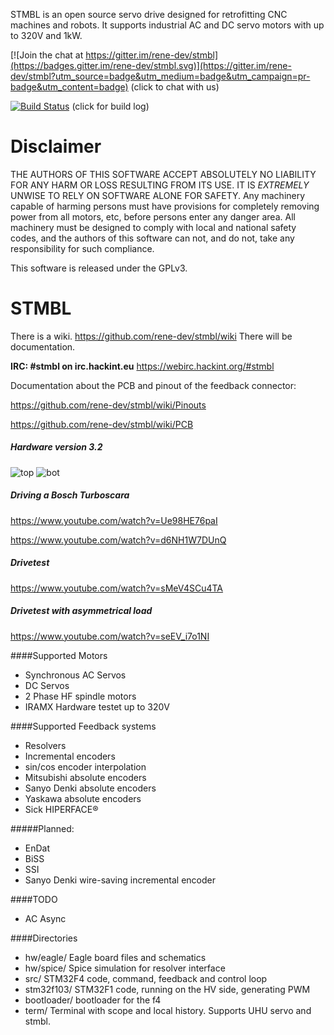 STMBL is an open source servo drive designed for retrofitting CNC machines and robots. It supports industrial AC and DC servo motors with up to 320V and 1kW.

[![Join the chat at https://gitter.im/rene-dev/stmbl](https://badges.gitter.im/rene-dev/stmbl.svg)](https://gitter.im/rene-dev/stmbl?utm_source=badge&utm_medium=badge&utm_campaign=pr-badge&utm_content=badge) (click to chat with us)

[![Build Status](https://travis-ci.org/rene-dev/stmbl.svg)](https://travis-ci.org/rene-dev/stmbl) (click for build log)

Disclaimer
=====

THE AUTHORS OF THIS SOFTWARE ACCEPT ABSOLUTELY NO LIABILITY FOR
ANY HARM OR LOSS RESULTING FROM ITS USE.  IT IS _EXTREMELY_ UNWISE
TO RELY ON SOFTWARE ALONE FOR SAFETY.  Any machinery capable of
harming persons must have provisions for completely removing power
from all motors, etc, before persons enter any danger area.  All
machinery must be designed to comply with local and national safety
codes, and the authors of this software can not, and do not, take
any responsibility for such compliance.

This software is released under the GPLv3.

STMBL
=====
There is a wiki. https://github.com/rene-dev/stmbl/wiki
There will be documentation.

**IRC: #stmbl on irc.hackint.eu**
https://webirc.hackint.org/#stmbl

Documentation about the PCB and pinout of the feedback connector:

https://github.com/rene-dev/stmbl/wiki/Pinouts

https://github.com/rene-dev/stmbl/wiki/PCB

##### Hardware version 3.2
![top](http://rene-dev.github.io/iramx32top.jpg)
![bot](http://rene-dev.github.io/iramx32bot.jpg)

##### Driving a Bosch Turboscara
https://www.youtube.com/watch?v=Ue98HE76paI

https://www.youtube.com/watch?v=d6NH1W7DUnQ
##### Drivetest
https://www.youtube.com/watch?v=sMeV4SCu4TA
##### Drivetest with asymmetrical load
https://www.youtube.com/watch?v=seEV_i7o1NI

####Supported Motors
* Synchronous AC Servos
* DC Servos
* 2 Phase HF spindle motors
* IRAMX Hardware testet up to 320V

####Supported Feedback systems
* Resolvers
* Incremental encoders
* sin/cos encoder interpolation
* Mitsubishi absolute encoders
* Sanyo Denki absolute encoders
* Yaskawa absolute encoders
* Sick HIPERFACE®

#####Planned:
* EnDat
* BiSS
* SSI
* Sanyo Denki wire-saving incremental encoder

####TODO
* AC Async

####Directories
* hw/eagle/ Eagle board files and schematics
* hw/spice/ Spice simulation for resolver interface
* src/ STM32F4 code, command, feedback and control loop
* stm32f103/ STM32F1 code, running on the HV side, generating PWM
* bootloader/ bootloader for the f4
* term/ Terminal with scope and local history. Supports UHU servo and stmbl.
